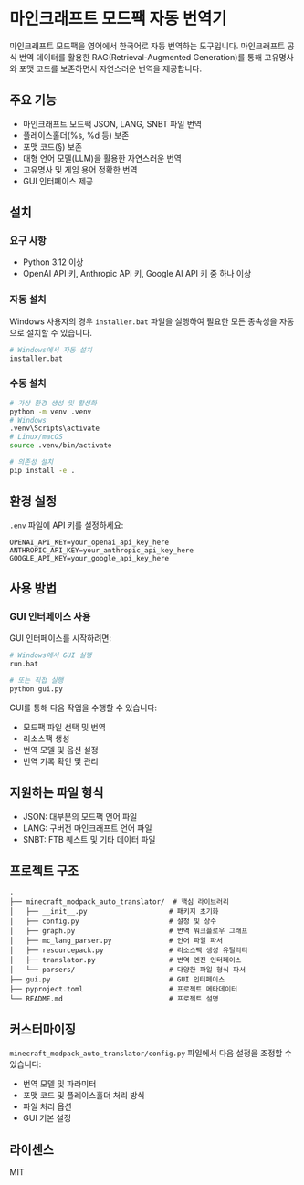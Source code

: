 # 마인크래프트 모드팩 자동 번역기

마인크래프트 모드팩을 영어에서 한국어로 자동 번역하는 도구입니다. 마인크래프트 공식 번역 데이터를 활용한 RAG(Retrieval-Augmented Generation)를 통해 고유명사와 포맷 코드를 보존하면서 자연스러운 번역을 제공합니다.

## 주요 기능

- 마인크래프트 모드팩 JSON, LANG, SNBT 파일 번역
- 플레이스홀더(%s, %d 등) 보존
- 포맷 코드(§) 보존
- 대형 언어 모델(LLM)을 활용한 자연스러운 번역
- 고유명사 및 게임 용어 정확한 번역
- GUI 인터페이스 제공

## 설치

### 요구 사항
- Python 3.12 이상
- OpenAI API 키, Anthropic API 키, Google AI API 키 중 하나 이상

### 자동 설치
Windows 사용자의 경우 `installer.bat` 파일을 실행하여 필요한 모든 종속성을 자동으로 설치할 수 있습니다.

```bash
# Windows에서 자동 설치
installer.bat
```

### 수동 설치
```bash
# 가상 환경 생성 및 활성화
python -m venv .venv
# Windows
.venv\Scripts\activate
# Linux/macOS
source .venv/bin/activate

# 의존성 설치
pip install -e .
```

## 환경 설정

`.env` 파일에 API 키를 설정하세요:
```
OPENAI_API_KEY=your_openai_api_key_here
ANTHROPIC_API_KEY=your_anthropic_api_key_here
GOOGLE_API_KEY=your_google_api_key_here
```

## 사용 방법

### GUI 인터페이스 사용

GUI 인터페이스를 시작하려면:

```bash
# Windows에서 GUI 실행
run.bat

# 또는 직접 실행
python gui.py
```

GUI를 통해 다음 작업을 수행할 수 있습니다:
- 모드팩 파일 선택 및 번역
- 리소스팩 생성
- 번역 모델 및 옵션 설정
- 번역 기록 확인 및 관리

## 지원하는 파일 형식

- JSON: 대부분의 모드팩 언어 파일
- LANG: 구버전 마인크래프트 언어 파일
- SNBT: FTB 퀘스트 및 기타 데이터 파일

## 프로젝트 구조

```
.
├── minecraft_modpack_auto_translator/  # 핵심 라이브러리
│   ├── __init__.py                    # 패키지 초기화
│   ├── config.py                      # 설정 및 상수
│   ├── graph.py                       # 번역 워크플로우 그래프
│   ├── mc_lang_parser.py              # 언어 파일 파서
│   ├── resourcepack.py                # 리소스팩 생성 유틸리티
│   ├── translator.py                  # 번역 엔진 인터페이스
│   └── parsers/                       # 다양한 파일 형식 파서
├── gui.py                             # GUI 인터페이스
├── pyproject.toml                     # 프로젝트 메타데이터
└── README.md                          # 프로젝트 설명
```

## 커스터마이징

`minecraft_modpack_auto_translator/config.py` 파일에서 다음 설정을 조정할 수 있습니다:

- 번역 모델 및 파라미터
- 포맷 코드 및 플레이스홀더 처리 방식
- 파일 처리 옵션
- GUI 기본 설정

## 라이센스

MIT
